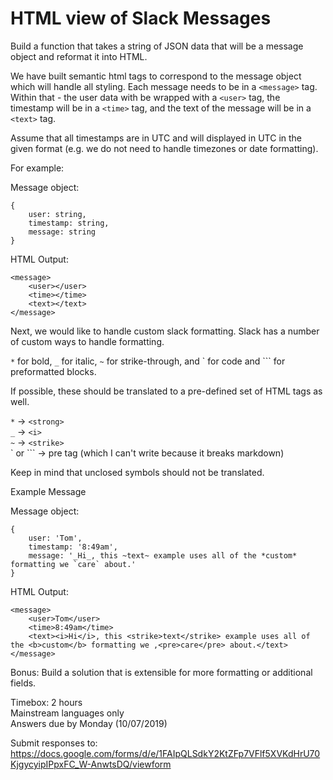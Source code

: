 # HTML view of Slack Messages

Build a function that takes a string of JSON data that will be a message object and reformat it into HTML.

We have built semantic html tags to correspond to the message object which will handle all styling. Each message needs to be in a `<message>` tag. Within that - the user data with be wrapped with a `<user>` tag, the timestamp will be in a `<time>` tag, and the text of the message will be in a `<text>` tag.

Assume that all timestamps are in UTC and will displayed in UTC in the given format (e.g. we do not need to handle timezones or date formatting).

For example:

Message object:
```
{
    user: string,
    timestamp: string,
    message: string
}
```
HTML Output:
```
<message>
    <user></user>
    <time></time>
    <text></text>
</message>
```
 
Next, we would like to handle custom slack formatting. Slack has a number of custom ways to handle formatting.

`*` for bold, `_` for italic, `~` for strike-through, and ` for code and ``` for preformatted blocks.

If possible, these should be translated to a pre-defined set of HTML tags as well.

`*` -> `<strong>`</br>
`_` -> `<i>`</br>
`~` -> `<strike>`</br>
` or ``` -> pre tag (which I can't write because it breaks markdown)</br>

Keep in mind that unclosed symbols should not be translated.

Example Message

Message object:
```
{
    user: 'Tom',
    timestamp: '8:49am',
    message: '_Hi_, this ~text~ example uses all of the *custom* formatting we `care` about.' 
}
```
HTML Output:
```
<message>
    <user>Tom</user>
    <time>8:49am</time>
    <text><i>Hi</i>, this <strike>text</strike> example uses all of the <b>custom</b> formatting we ,<pre>care</pre> about.</text>
</message>
```

Bonus: Build a solution that is extensible for more formatting or additional fields.

Timebox: 2 hours</br>
Mainstream languages only</br>
Answers due by Monday (10/07/2019)</br>

Submit responses to: https://docs.google.com/forms/d/e/1FAIpQLSdkY2KtZFp7VFlf5XVKdHrU70KjgycyipIPpxFC_W-AnwtsDQ/viewform